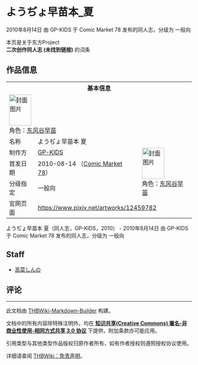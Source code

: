 # ようぢょ早苗本_夏

<!-- source html: G:\repos\THBWiki-Markdown-Builder\THBWikiMarkdown\Temp\main\2\24\ns0%3A%E3%82%88%E3%81%86%E3%81%A2%E3%82%87%E6%97%A9%E8%8B%97%E6%9C%AC_%E5%A4%8F.html -->

2010年8月14日 由 GP-KIDS 于 Comic Market 78 发布的同人志，分级为 一般向

本页是关于东方Project  
 **二次创作同人志 (未找到链接)** 的词条
## 作品信息

<table><tbody><tr><th colspan="3">基本信息</th></tr><tr><td class="cover-artwork-mobile" colspan="2"><a href="./文件-ようぢょ早苗本_夏封面.jpg.md" class="image" title="封面图片"><img alt="封面图片" src="https://upload.thwiki.cc/thumb/c/ce/%E3%82%88%E3%81%86%E3%81%A2%E3%82%87%E6%97%A9%E8%8B%97%E6%9C%AC_%E5%A4%8F%E5%B0%81%E9%9D%A2.jpg/60px-%E3%82%88%E3%81%86%E3%81%A2%E3%82%87%E6%97%A9%E8%8B%97%E6%9C%AC_%E5%A4%8F%E5%B0%81%E9%9D%A2.jpg" decoding="async" loading="lazy" width="60" height="84" srcset="https://upload.thwiki.cc/thumb/c/ce/%E3%82%88%E3%81%86%E3%81%A2%E3%82%87%E6%97%A9%E8%8B%97%E6%9C%AC_%E5%A4%8F%E5%B0%81%E9%9D%A2.jpg/90px-%E3%82%88%E3%81%86%E3%81%A2%E3%82%87%E6%97%A9%E8%8B%97%E6%9C%AC_%E5%A4%8F%E5%B0%81%E9%9D%A2.jpg 1.5x, https://upload.thwiki.cc/thumb/c/ce/%E3%82%88%E3%81%86%E3%81%A2%E3%82%87%E6%97%A9%E8%8B%97%E6%9C%AC_%E5%A4%8F%E5%B0%81%E9%9D%A2.jpg/120px-%E3%82%88%E3%81%86%E3%81%A2%E3%82%87%E6%97%A9%E8%8B%97%E6%9C%AC_%E5%A4%8F%E5%B0%81%E9%9D%A2.jpg 2x" data-file-width="480" data-file-height="672"></a><div class="cover-char">角色：<a href="./东风谷早苗.md" title="东风谷早苗">东风谷早苗</a></div></td>
</tr><tr><td class="label">名称</td><td colspan="2"> ようぢょ早苗本 夏 </td></tr><tr><td class="label">制作方</td><td><a href="./GP-KIDS.md" title="GP-KIDS">GP-KIDS</a></td><td class="cover-artwork" rowspan="3" style="min-width:84px;"><a href="./文件-ようぢょ早苗本_夏封面.jpg.md" class="image" title="封面图片"><img alt="封面图片" src="https://upload.thwiki.cc/thumb/c/ce/%E3%82%88%E3%81%86%E3%81%A2%E3%82%87%E6%97%A9%E8%8B%97%E6%9C%AC_%E5%A4%8F%E5%B0%81%E9%9D%A2.jpg/60px-%E3%82%88%E3%81%86%E3%81%A2%E3%82%87%E6%97%A9%E8%8B%97%E6%9C%AC_%E5%A4%8F%E5%B0%81%E9%9D%A2.jpg" decoding="async" loading="lazy" width="60" height="84" srcset="https://upload.thwiki.cc/thumb/c/ce/%E3%82%88%E3%81%86%E3%81%A2%E3%82%87%E6%97%A9%E8%8B%97%E6%9C%AC_%E5%A4%8F%E5%B0%81%E9%9D%A2.jpg/90px-%E3%82%88%E3%81%86%E3%81%A2%E3%82%87%E6%97%A9%E8%8B%97%E6%9C%AC_%E5%A4%8F%E5%B0%81%E9%9D%A2.jpg 1.5x, https://upload.thwiki.cc/thumb/c/ce/%E3%82%88%E3%81%86%E3%81%A2%E3%82%87%E6%97%A9%E8%8B%97%E6%9C%AC_%E5%A4%8F%E5%B0%81%E9%9D%A2.jpg/120px-%E3%82%88%E3%81%86%E3%81%A2%E3%82%87%E6%97%A9%E8%8B%97%E6%9C%AC_%E5%A4%8F%E5%B0%81%E9%9D%A2.jpg 2x" data-file-width="480" data-file-height="672"></a><div class="cover-char">角色：<a href="./东风谷早苗.md" title="东风谷早苗">东风谷早苗</a></div></td>
</tr><tr><td class="label">首发日期</td><td>2010-08-14&#160;（<a href="/展会作品列表?e=Comic+Market%2378">Comic Market 78</a>）</td></tr><tr><td class="label">分级指定</td><td>一般向</td></tr>
<tr><td class="label">官网页面</td><td colspan="2"><a rel="nofollow" class="external free" href="https://www.pixiv.net/artworks/12459782">https://www.pixiv.net/artworks/12459782</a></td></tr></tbody></table>

ようぢょ早苗本 夏（同人志，GP-KIDS，2010） - 2010年8月14日 由 GP-KIDS 于 Comic Market 78 发布的同人志，分级为 一般向
## Staff
- [高菜しんの](./高菜しんの.md)

## 评论




---

此文档由 [THBWiki-Markdown-Builder](https://github.com/Delsin-Yu/THBWiki-Markdown-Builder) 构建。

文档中的所有内容除特殊注明外，均在 [**知识共享(Creative Commons) 署名-非商业性使用-相同方式共享 3.0 协议**](https://creativecommons.org/licenses/by-sa/3.0/deed.zh-hans) 下提供，附加条款亦可能应用。

引用类型与其他类型作品版权归原作者所有，如有作者授权则遵照授权协议使用。

详细请查阅 [THBWiki：免责声明](https://thbwiki.cc/THBWiki:%E5%85%8D%E8%B4%A3%E5%A3%B0%E6%98%8E)。

